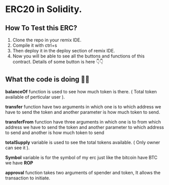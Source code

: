# ERC20 in Solidity. 

## How To Test this ERC?

1. Clone the repo in your remix IDE.
2. Compile it with ctrl+s
3. Then deploy it in the deploy section of remix IDE.
4. Now you will be able to see all the buttons and functions of this contract. Details of some button is here 👇👇



## What the code is doing 🔽🔽

**balanceOf** function is used to see how much token is there. ( Total token available of perticular user ).

**transfer** function have two arguments in which one is to which address we have to send the token and another parameter is how much token to send.

**transferFrom** function have three arguments in which one is to from which address we have to send the token and another parameter to which address to send and another is how much token to send

**totalSupply** variable is used to see the total tokens available. ( Only owner can see it ).

**Symbol** variable is for the symbol of my erc just like the bitcoin have BTC we have **ROP**

**approval** function takes two arguments of spender and token, It allows the transaction to initiate.



